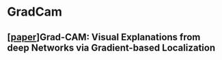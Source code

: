 # GradCam
## [[paper](http://openaccess.thecvf.com/content_iccv_2017/html/Selvaraju_Grad-CAM_Visual_Explanations_ICCV_2017_paper.html)]Grad-CAM: Visual Explanations from deep Networks via Gradient-based Localization
